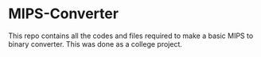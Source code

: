 # MIPS-Converter
This repo contains all the codes and files required to make a basic MIPS to binary converter. This was done as a college project.
